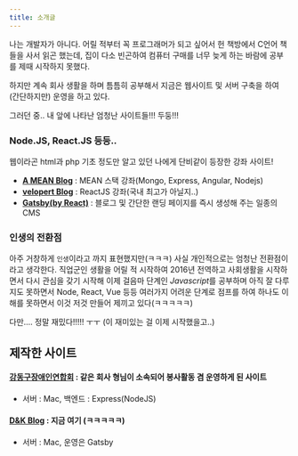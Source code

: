 ```yaml
---
title: 소개글
---
```


나는 개발자가 아니다.
어릴 적부터 꼭 프로그래머가 되고 싶어서 헌 책방에서 C언어 책들을 사서 읽곤 했는데,
집이 다소 빈곤하여 컴퓨터 구매를 너무 늦게 하는 바람에 공부를 제때 시작하지 못했다.

하지만 계속 회사 생활을 하며 틈틈히 공부해서 지금은 웹사이트 및 서버 구축을 하여 (간단하지만)
운영을 하고 있다.

그러던 중.. 내 앞에 나타난 엄청난 사이트들!!! 두둥!!!

### Node.JS, React.JS 등등..
웹이라곤 html과 php 기초 정도만 알고 있던 나에게 단비같이 등장한 강좌 사이트!
* [**A MEAN Blog**](https://www.a-mean-blog.com/ko/blog) : MEAN 스택 강좌(Mongo, Express, Angular, Nodejs)
* [**velopert Blog**](https://velopert.com/) : ReactJS 강좌(국내 최고가 아닐지..)
* [**Gatsby(by React)**](https://www.gatsbyjs.org/) : 블로그 및 간단한 랜딩 페이지를 즉시 생성해 주는 일종의 CMS

### 인생의 전환점

아주 거창하게 `인생`이라고 까지 표현했지만(ㅋㅋㅋ) 사실 개인적으로는 엄청난 전환점이라고 생각한다.
직업군인 생활을 어릴 적 시작하여 2016년 전역하고 사회생활을 시작하면서 다시 관심을 갖기 시작해
이제 걸음마 단계인 *Javascript*를 공부하며 아직 잘 다루지도 못하면서 Node, React, Vue 등등
여러가지 어려운 단계로 점프를 하여 하나도 이해를 못하면서 이것 저것 만들어 제끼고 있다(ㅋㅋㅋㅋㅋ)

다만.... 정말 재밌다!!!!! ㅜㅜ (이 재미있는 걸 이제 시작했을고..)


## 제작한 사이트

#### [**강동구장애인연합회**](http://gangdonga.com) : 같은 회사 형님이 소속되어 봉사활동 겸 운영하게 된 사이트
 - 서버 : Mac, 백엔드 : Express(NodeJS)

#### [**D&K Blog**](http://dnkdream.com) : 지금 여기 (ㅋㅋㅋㅋㅋ)
 - 서버 : Mac, 운영은 Gatsby